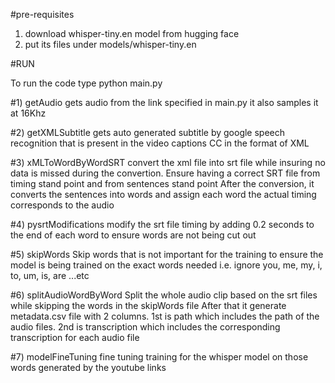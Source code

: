 #pre-requisites
1. download whisper-tiny.en model from hugging face
2. put its files under models/whisper-tiny.en

#RUN

To run the code type
python main.py

#1) getAudio
gets audio from the link specified in main.py
it also samples it at 16Khz

#2) getXMLSubtitle
gets auto generated subtitle by google speech recognition that is present in the video captions CC in the format of XML

#3) xMLToWordByWordSRT
convert the xml file into srt file while insuring no data is missed during the convertion. Ensure having a correct SRT file from timing stand point and from sentences stand point
After the conversion, it converts the sentences into words and assign each word the actual timing corresponds to the audio

#4) pysrtModifications
modify the srt file timing by adding 0.2 seconds to the end of each word to ensure words are not being cut out

#5) skipWords
Skip words that is not important for the training to ensure the model is being trained on the exact words needed
i.e. ignore you, me, my, i, to, um, is, are ...etc

#6) splitAudioWordByWord
Split the whole audio clip based on the srt files while skipping the words in the skipWords file
After that it generate metadata.csv file with 2 columns. 1st is path which includes the path of the audio files. 2nd is transcription which includes the corresponding transcription for each audio file

#7) modelFineTuning
fine tuning training for the whisper model on those words generated by the youtube links
